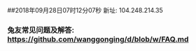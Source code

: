 ##2018年09月28日07时12分07秒 新址: 104.248.214.35
### 兔友常见问题及解答: https://github.com/wanggonging/d/blob/w/FAQ.md
